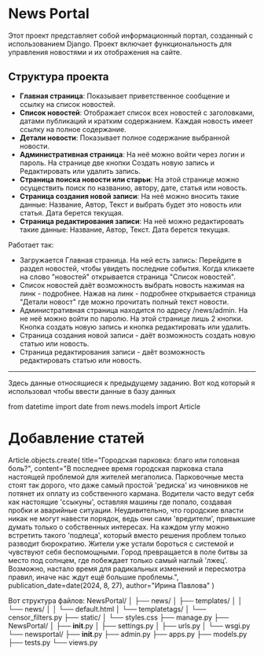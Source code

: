 # News Portal

Этот проект представляет собой информационный портал, созданный с использованием Django. Проект включает функциональность для управления новостями и их отображения на сайте.

## Структура проекта

- **Главная страница**: Показывает приветственное сообщение и ссылку на список новостей.
- **Список новостей**: Отображает список всех новостей с заголовками, датами публикаций и кратким содержанием. Каждая новость имеет ссылку на полное содержание.
- **Детали новости**: Показывает полное содержание выбранной новости.
- **Административная страница**: На неё можно войти через логин и пароль. На странице две кнопки Создать новую запись и Редактировать или удалить запись.
- **Страница поиска новости или старьи**: На этой странице можно осуществить поиск по названию, автору, дате, статья или новость.
- **Страница создания новой записи**: На неё можно вносить такие данные: Название, Автор, Текст и выбрать будет это новость или статья. Дата берется текущая.
- **Страница редактирования записи**: На неё можно редактировать такие данные: Название, Автор, Текст. Дата берется текущая.

Работает так:
- Загружается Главная страница. На ней есть запись: Перейдите в раздел новостей, чтобы увидеть последние события.
Когда кликаете на слово "новостей" открывается страница "Список новостей". 
- Список новостей даёт возможность выбрать новость нажимая на линк - подробнее.
Нажав на линк - подробнее открывается страница "Детали новост" где можно прочитать полный текст новости.
- Административная страница находится по адресу /news/admin. На не неё можно войти по паролю.
На этой странице лишь 2 кнопки. Кнопка создать новую запись и кнопка редактировать или удалить.
- Страница создания новой записи - даёт возможность создать новую статью или новость.
- Страница редактирования записи - даёт возможность редактировать статью или новость.

*******************************************************************
Здесь данные относящиеся к предыдущему заданию.
Вот код который я использовал чтобы ввести данные в базу данных

from datetime import date
from news.models import Article

# Добавление статей
Article.objects.create(
    title="Городская парковка: благо или головная боль?",
    content="В последнее время городская парковка стала настоящей проблемой для жителей мегаполиса. Парковочные места стоят так дорого, что даже самый простой 'редиска' из чиновников не потянет их оплату из собственного кармана. Водители часто ведут себя как настоящие 'ссыкуны', оставляя машины где попало, создавая пробки и аварийные ситуации. Неудивительно, что городские власти никак не могут навести порядок, ведь они сами 'вредители', привыкшие думать только о собственных интересах. На каждом углу можно встретить такого 'подлеца', который вместо решения проблем только разводит бюрократию. Жители уже устали бороться с системой и чувствуют себя беспомощными. Город превращается в поле битвы за место под солнцем, где побеждает только самый наглый 'лжец'. Возможно, настало время для радикальных изменений и пересмотра правил, иначе нас ждут ещё большие проблемы.",
    publication_date=date(2024, 8, 27),
    author="Ирина Павлова"
)


Вот структура файлов:
NewsPortal/
│
├── news/
│   ├── templates/
│   │   └── news/
│   │       └── default.html
│   └── templatetags/
│       └── censor_filters.py
├── static/
│   └── styles.css
├── manage.py
├── NewsPortal/
│   ├── __init__.py
│   ├── settings.py
│   ├── urls.py
│   └── wsgi.py
└── newsportal/
    ├── __init__.py
    ├── admin.py
    ├── apps.py
    ├── models.py
    ├── tests.py
    └── views.py
   
